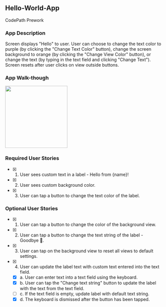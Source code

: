 ## Hello-World-App
CodePath Prework

### App Description
Screen displays "Hello" to user.  User can choose to change the text color to purple (by clicking the "Change Text Color" button), change the screen background to orange (by clicking the "Change View Color" button), or change the text (by typing in the text field and clicking "Change Text").  Screen resets after user clicks on view outside buttons.

### App Walk-though
<img src="http://recordit.co/JjcodSPHmz.gif" width=200><br>

### Required User Stories
- [x] 1. User sees custom text in a label - Hello from {name}!
- [x] 2. User sees custom background color.
- [x] 3. User can tap a button to change the text color of the label.

### Optional User Stories
- [x] 1. User can tap a button to change the color of the background view.
- [x] 2. User can tap a button to change the text string of the label - Goodbye 👋.
- [x] 3. User can tap on the background view to reset all views to default settings.
- [x] 4. User can update the label text with custom text entered into the text field.
   - [x] a. User can enter text into a text field using the keyboard.
   - [x] b. User can tap the "Change text string" button to update the label with the text from the text field.
   - [ ] c. If the text field is empty, update label with default text string.
   - [x] d. The keyboard is dismissed after the button has been tapped.
